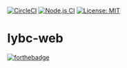 
[![CircleCI](https://circleci.com/gh/lautin0/lybc-web.svg?style=svg)](https://app.circleci.com/pipelines/github/lautin0/lybc-web) [![Node.js CI](https://github.com/lautin0/lybc-web/actions/workflows/node.js.yml/badge.svg)](https://github.com/lautin0/lybc-web/actions/workflows/node.js.yml) [![License: MIT](https://img.shields.io/badge/License-MIT-blue.svg)](https://opensource.org/licenses/MIT)


# lybc-web

[![forthebadge](https://forthebadge.com/images/badges/built-with-love.svg)](https://github.com/lautin0/lybc-web)
